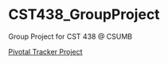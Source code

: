 # CST438_GroupProject
Group Project for CST 438 @ CSUMB

[Pivotal Tracker Project](https://github.com/TheOtterAaron/CST438_GroupProject.git)